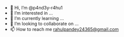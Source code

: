 - 👋 Hi, I’m @p4nd3y-r4hu1
- 👀 I’m interested in ...
- 🌱 I’m currently learning ...
- 💞️ I’m looking to collaborate on ...
- 📫 How to reach me rahulpandey24365@gmail.com

<!---
p4nd3y-r4hu1/p4nd3y-r4hu1 is a ✨ special ✨ repository because its `README.md` (this file) appears on your GitHub profile.
You can click the Preview link to take a look at your changes.
--->

